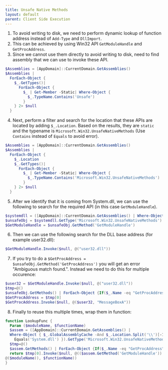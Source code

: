 ```yaml
---
title: Unsafe Native Methods
layout: default
parent: Client Side Execution
---
```


1. To avoid writing to disk, we need to perform dynamic lookup of function address instead of `Add-Type` and `DllImport`. 
2. This can be achieved by using Win32 API `GetModuleHandle` and `GetProcAddress`.
3. Since we cannot use them directly to avoid writing to disk, need to find assembly that we can use to invoke these API.

```powershell
$Assemblies = [AppDomain]::CurrentDomain.GetAssemblies()
$Assemblies |
  ForEach-Object {
    $_.GetTypes()|
      ForEach-Object {
        $_ | Get-Member -Static| Where-Object {
          $_.TypeName.Contains('Unsafe')
        }
    } 2> $null
  }
```

4. Next, perform a filter and search for the location that these APIs are located by adding `$_.Location`. Based on the results, they are `static` and the typename is `Microsoft.Win32.UnsafeNativeMethods` (Use `Contains` instead of `Equals` to avoid error).

```powershell
$Assemblies = [AppDomain]::CurrentDomain.GetAssemblies()
$Assemblies |
  ForEach-Object {
    $_.Location
    $_.GetTypes()|
      ForEach-Object {
        $_ | Get-Member -Static| Where-Object {
          $_.TypeName.Contains('Microsoft.Win32.UnsafeNativeMethods')
        }
    } 2> $null
  }
```

5. After we identify that it is coming from System.dll, we can use the following to search for the required API (in this case `GetModuleHandle`).

```powershell
$systemdll = ([AppDomain]::CurrentDomain.GetAssemblies() | Where-Object { $_.GlobalAssemblyCache -And $_.Location.Split('\\')[-1].Equals('System.dll') })
$unsafeObj = $systemdll.GetType('Microsoft.Win32.UnsafeNativeMethods')
$GetModuleHandle = $unsafeObj.GetMethod('GetModuleHandle')
```

6. Then we can use the following search for the DLL base address (for example user32.dll):

```powershell
$GetModuleHandle.Invoke($null, @("user32.dll"))
```

7. If you try to do a `$GetProcAddress = $unsafeObj.GetMethod('GetProcAddress')` you will get an error "Ambiguous match found.". Instead we need to do this for multiple occurence:

```powershell
$user32 = $GetModuleHandle.Invoke($null, @("user32.dll"))
$tmp=@()
$unsafeObj.GetMethods() | ForEach-Object {If($_.Name -eq "GetProcAddress") {$tmp+=$_}}
$GetProcAddress = $tmp[0]
$GetProcAddress.Invoke($null, @($user32, "MessageBoxA"))
```

8. Finally to reuse this multiple times, wrap them in function:

```powershell
function LookupFunc {
  Param ($moduleName, $functionName)
  $assem = ([AppDomain]::CurrentDomain.GetAssemblies() |
  Where-Object { $_.GlobalAssemblyCache -And $_.Location.Split('\\')[-1].
    Equals('System.dll') }).GetType('Microsoft.Win32.UnsafeNativeMethods')
  $tmp=@()
  $assem.GetMethods() | ForEach-Object {If($_.Name -eq "GetProcAddress") {$tmp+=$_}}
  return $tmp[0].Invoke($null, @(($assem.GetMethod('GetModuleHandle')).Invoke($null,
@($moduleName)), $functionName))
}
```
